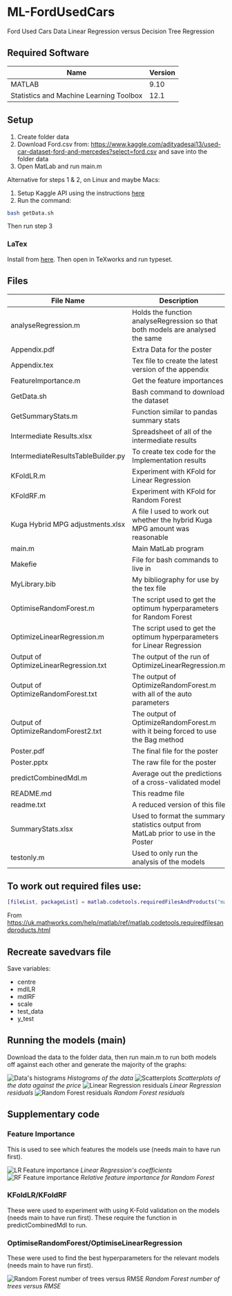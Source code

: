 # ML-FordUsedCars
 Ford Used Cars Data Linear Regression versus Decision Tree Regression

## Required Software
| Name | Version |
| ---- | ------- |
| MATLAB | 9.10 |
| Statistics and Machine Learning Toolbox | 12.1 |

## Setup
1. Create folder data
2. Download Ford.csv from: https://www.kaggle.com/adityadesai13/used-car-dataset-ford-and-mercedes?select=ford.csv and save into the folder data
3. Open MatLab and run main.m

Alternative for steps 1 & 2, on Linux and maybe Macs:
1. Setup Kaggle API using the instructions [here](https://github.com/Kaggle/kaggle-api)
2. Run the command:

```bash
bash getData.sh
```

Then run step 3

### LaTex
Install from [here](https://miktex.org/download). Then open in TeXworks and run typeset.

## Files
| File Name | Description |
| --------- | ----------- |
| analyseRegression.m | Holds the function analyseRegression so that both models are analysed the same |
| Appendix.pdf | Extra Data for the poster |
| Appendix.tex | Tex file to create the latest version of the appendix |
| FeatureImportance.m | Get the feature importances |
| GetData.sh | Bash command to download the dataset |
| GetSummaryStats.m | Function similar to pandas summary stats |
| Intermediate Results.xlsx| Spreadsheet of all of the intermediate results |
| IntermediateResultsTableBuilder.py | To create tex code for the Implementation results |
| KFoldLR.m | Experiment with KFold for Linear Regression|
| KFoldRF.m | Experiment with KFold for Random Forest|
| Kuga Hybrid MPG adjustments.xlsx | A file I used to work out whether the hybrid Kuga MPG amount was reasonable |
| main.m | Main MatLab program |
| Makefie | File for bash commands to live in |
| MyLibrary.bib | My bibliography for use by the tex file |
| OptimiseRandomForest.m | The script used to get the optimum hyperparameters for Random Forest |
| OptimizeLinearRegression.m | The script used to get the optimum hyperparameters for Linear Regression |
| Output of OptimizeLinearRegression.txt | The output of the run of OptimizeLinearRegression.m |
| Output of OptimizeRandomForest.txt | The output of OptimizeRandomForest.m with all of the auto parameters |
| Output of OptimizeRandomForest2.txt | The output of OptimizeRandomForest.m with it being forced to use the Bag method |
| Poster.pdf | The final file for the poster |
| Poster.pptx | The raw file for the poster |
| predictCombinedMdl.m | Average out the predictions of a cross-validated model |
| README.md | This readme file |
| readme.txt | A reduced version of this file |
| SummaryStats.xlsx | Used to format the summary statistics output from MatLab prior to use in the Poster |
| testonly.m | Used to only run the analysis of the models |

## To work out required files use:

```MATLAB
[fileList, packageList] = matlab.codetools.requiredFilesAndProducts("main.m")
```

From https://uk.mathworks.com/help/matlab/ref/matlab.codetools.requiredfilesandproducts.html

## Recreate savedvars file
Save variables:
- centre
- mdlLR
- mdlRF
- scale
- test_data
- y_test

## Running the models (main)
Download the data to the folder data, then run main.m to run both models off against each other and generate the majority of the graphs:

![Data's histograms](/img/Histograms.jpg)
*Histograms of the data*
![Scatterplots](/img/ScatterPlots.jpg)
*Scatterplots of the data against the price*
![Linear Regression residuals](/img/LRResiduals.jpg)
*Linear Regression residuals*
![Random Forest residuals](/img/RFResiduals.jpg)
*Random Forest residuals*


## Supplementary code
### Feature Importance
This is used to see which features the models use (needs main to have run first).

![LR Feature importance](/img/LRFeatureImportance.jpg)
*Linear Regression's coefficients*
![RF Feature importance](/img/RFFeatureImportance.jpg)
*Relative feature importance for Random Forest*

### KFoldLR/KFoldRF
These were used to experiment with using K-Fold validation on the models (needs main to have run first). These require the function in predictCombinedMdl to run.

### OptimiseRandomForest/OptimiseLinearRegression
These were used to find the best hyperparameters for the relevant models (needs main to have run first).

![Random Forest number of trees versus RMSE](/img/RFNumLearCyclesVMinMRSE.jpg)
*Random Forest number of trees versus RMSE*